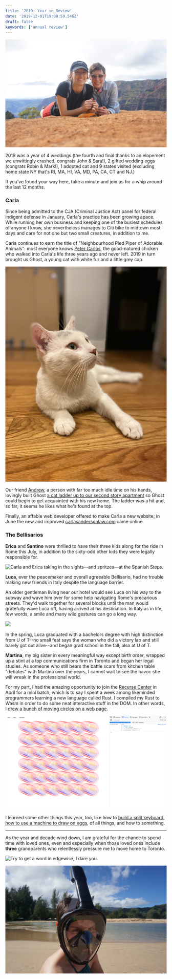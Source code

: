 ```yaml
---
title: '2019: Year in Review'
date: '2019-12-01T19:09:59.546Z'
draft: false
keywords: ['annual review']
---
```


![Taking a hike around the "Grand Canyon of the Pacific" in Waimea Canyon State Park, Kaua'i (Feb '19).](carlAless1.jpg)

2019 was a year of 4 weddings (the fourth and final thanks to an elopement we unwittingly crashed, congrats John & Sara!), 2 gifted wedding eggs (congrats Robin & Mark!), 1 adopted cat and 9 states visited (excluding home state NY that's RI, MA, HI, VA, MD, PA, CA, CT and NJ.)

If you've found your way here, take a minute and join us for a whip around the last 12 months.

### Carla

Since being admitted to the CJA (Criminal Justice Act) panel for federal indigent defense in January, Carla's practice has been growing apace. While running her own business and keeping one of the busiest schedules of anyone I know, she nevertheless manages to Citi bike to midtown most days and care for not one but two small creatures, in addition to me.

Carla continues to earn the title of "Neighbourhood Pied Piper of Adorable Animals": most everyone knows [Peter Carlos](https://twitter.com/alessbell/status/1174662627093602306), the good-natured chicken who walked into Carla's life three years ago and never left. 2019 in turn brought us Ghost, a young cat with white fur and a little grey cap.

![Our equal parts sweet and mischievous cat, Ghost.](ghost.jpg)

Our friend [Andrew](https://law-mf.com/), a person with far too much idle time on his hands, lovingly built Ghost [a cat ladder up to our second story apartment](https://twitter.com/alessbell/status/1186300433633075201) so Ghost could begin to get acquainted with his new home. The ladder was a hit and, so far, it seems he likes what he's found at the top.

Finally, an affable web developer offered to make Carla a new website; in June the new and improved [carlasandersonlaw.com](https://carlasandersonlaw.com) came online.

### The Bellisarios

**Erica** and **Santino** were thrilled to have their three kids along for the ride in Rome this July, in addition to the sixty-odd other kids they were legally responsible for.

![Carla and Erica taking in the sights—and spritzes—at the Spanish Steps.](ericaCarl1.jpg)

**Luca**, ever the peacemaker and overall agreeable Bellisario, had no trouble making new friends in Italy despite the language barrier.

An older gentleman living near our hotel would see Luca on his way to the subway and wave him over for some help navigating Rome's precarious streets. They'd walk together for several blocks until the man would gratefully wave Luca off, having arrived at his destination. In Italy as in life, few words, a smile and many wild gestures can go a long way.

![](luca1.jpg)

In the spring, Luca graduated with a bachelors degree with high distinction from U of T--no small feat says the woman who did a victory lap and still barely got out alive--and began grad school in the fall, also at U of T.

**Martina**, my big sister in every meaningful way except birth order, wrapped up a stint at a top communications firm in Toronto and began her legal studies. As someone who still bears the battle scars from kitchen table "debates" with Martina over the years, I cannot wait to see the havoc she will wreak in the professional world.

For my part, I had the amazing opportunity to join the [Recurse Center](https://recurse.com) in April for a mini batch, which is to say I spent a week among likeminded programmers learning a new language called Rust. I compiled my Rust to Wasm in order to do some neat interactive stuff in the DOM. In other words, I [drew a bunch of moving circles on a web page](https://happy-faces.glitch.me).

![](circles.png)

I learned some other things this year, too, like how to [build a split keyboard](https://twitter.com/alessbell/status/1122223104451928064), [how to use a machine to draw on eggs](https://twitter.com/alessbell/status/1155525840882536451), of all things, and how to something.

---

As the year and decade wind down, I am grateful for the chance to spend time with loved ones, even and especially when those loved ones include **three** grandparents who relentlessly pressure me to move home to Toronto.

![Try to get a word in edgewise, I dare you.](theNonnas.jpg)

![BYO Snorkel](carl1.jpg)
